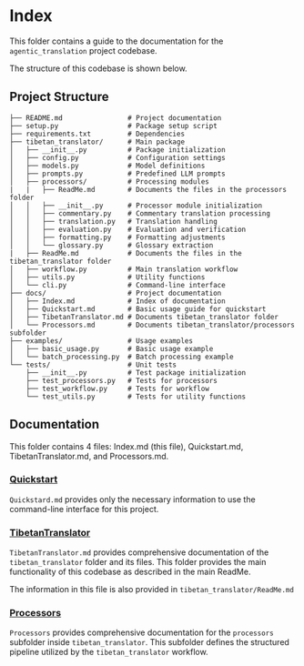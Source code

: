 # Index

This folder contains a guide to the documentation for the `agentic_translation` project codebase. 

The structure of this codebase is shown below.

## Project Structure

```
├── README.md                # Project documentation
├── setup.py                 # Package setup script
├── requirements.txt         # Dependencies
├── tibetan_translator/      # Main package
│   ├── __init__.py          # Package initialization
│   ├── config.py            # Configuration settings
│   ├── models.py            # Model definitions
│   ├── prompts.py           # Predefined LLM prompts
│   ├── processors/          # Processing modules
|   |   ├── ReadMe.md        # Documents the files in the processors folder
│   │   ├── __init__.py      # Processor module initialization
│   │   ├── commentary.py    # Commentary translation processing
│   │   ├── translation.py   # Translation handling
│   │   ├── evaluation.py    # Evaluation and verification
│   │   ├── formatting.py    # Formatting adjustments
│   │   └── glossary.py      # Glossary extraction
|   ├── ReadMe.md            # Documents the files in the tibetan_translator folder
│   ├── workflow.py          # Main translation workflow
│   ├── utils.py             # Utility functions
│   └── cli.py               # Command-line interface
├── docs/                    # Project documentation
│   ├── Index.md             # Index of documentation
│   ├── Quickstart.md        # Basic usage guide for quickstart
│   ├── TibetanTranslator.md # Documents tibetan_translator folder
│   └── Processors.md        # Documents tibetan_translator/processors subfolder
├── examples/                # Usage examples
│   ├── basic_usage.py       # Basic usage example
│   └── batch_processing.py  # Batch processing example
└── tests/                   # Unit tests
    ├── __init__.py          # Test package initialization
    ├── test_processors.py   # Tests for processors
    ├── test_workflow.py     # Tests for workflow
    └── test_utils.py        # Tests for utility functions
```

## Documentation

This folder contains 4 files: Index.md (this file), Quickstart.md, TibetanTranslator.md, and Processors.md.

### [Quickstart](Quickstart.md)

`Quickstard.md` provides only the necessary information to use the command-line interface for this project.

### [TibetanTranslator](TibetanTranslator.md)

`TibetanTranslator.md` provides comprehensive documentation of the `tibetan_translator` folder and its files. This folder provides the main functionality of this codebase as described in the main ReadMe.

The information in this file is also provided in `tibetan_translator/ReadMe.md`

### [Processors](Processors.md)

`Processors` provides comprehensive documentation for the `processors` subfolder inside `tibetan_translator`. This subfolder defines the structured pipeline utilized by the `tibetan_translator` workflow.
